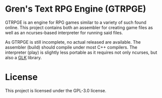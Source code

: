 # Gren's Text RPG Engine (GTRPGE)

GTRPGE is an engine for RPG games similar to a variety of such found online. This project contains both an assembler for creating game files as well as an ncurses-based interpreter for running said files.

As GTRPGE is still incomplete, no actual released are available. The assembler (build) should compile under most C++ compilers. The interpreter (play) is slightly less portable as it requires not only ncurses, but also a [GLK](http://eblong.com/zarf/glk/) library.

# License

This project is licensed under the GPL-3.0 license.
